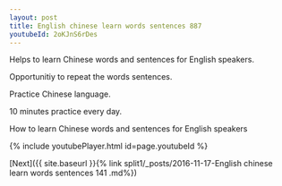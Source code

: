 ```yaml
---
layout: post
title: English chinese learn words sentences 887 
youtubeId: 2oKJnS6rDes
---
```

 
 
Helps to learn Chinese words and sentences for English speakers.

Opportunitiy to repeat the words sentences. 

Practice Chinese language. 
 
10 minutes practice every day. 
 
How to learn Chinese words and sentences for English speakers 
 
{% include youtubePlayer.html id=page.youtubeId %}
 
 
[Next]({{ site.baseurl }}{% link  split1/_posts/2016-11-17-English chinese learn words sentences 141 .md%})
 
